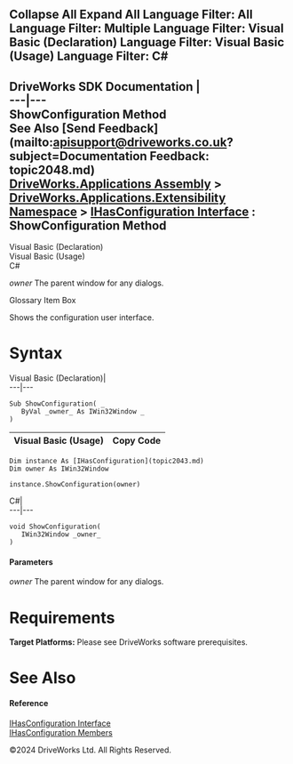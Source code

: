        

 Collapse All Expand All  Language Filter: All  Language Filter: Multiple  Language Filter: Visual Basic (Declaration) Language Filter: Visual Basic (Usage) Language Filter: C#  
---  
DriveWorks SDK Documentation  |   
---|---  
ShowConfiguration Method   
See Also [Send Feedback](mailto:apisupport@driveworks.co.uk?subject=Documentation Feedback: topic2048.md)  
[DriveWorks.Applications Assembly](topic13.md) > [DriveWorks.Applications.Extensibility Namespace](topic1995.md) > [IHasConfiguration Interface](topic2043.md) : ShowConfiguration Method  
---  
  
Visual Basic (Declaration)    
Visual Basic (Usage)    
C# 

_owner_
    The parent window for any dialogs.

Glossary Item Box

Shows the configuration user interface. 

# Syntax

Visual Basic (Declaration)|   
---|---  
      
    
    Sub ShowConfiguration( _
       ByVal _owner_ As IWin32Window _
    )   
  
Visual Basic (Usage)| Copy Code  
---|---  
      
    
    Dim instance As [IHasConfiguration](topic2043.md)
    Dim owner As IWin32Window
     
    instance.ShowConfiguration(owner)  
  
C#|   
---|---  
      
    
    void ShowConfiguration( 
       IWin32Window _owner_
    )  
  
#### Parameters

 _owner_
    The parent window for any dialogs.

# Requirements

**Target Platforms:** Please see DriveWorks software prerequisites.

# See Also

#### Reference

[IHasConfiguration Interface](topic2043.md)   
[IHasConfiguration Members](topic2044.md)

©2024 DriveWorks Ltd. All Rights Reserved.
